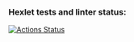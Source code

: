 ### Hexlet tests and linter status:
[![Actions Status](https://github.com/Violettaname/data-analytics-project-92/actions/workflows/hexlet-check.yml/badge.svg)](https://github.com/Violettaname/data-analytics-project-92/actions)